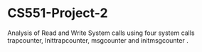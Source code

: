 # CS551-Project-2
Analysis of Read and Write System calls using  four system calls trapcounter, Inittrapcounter, msgcounter and initmsgcounter .
